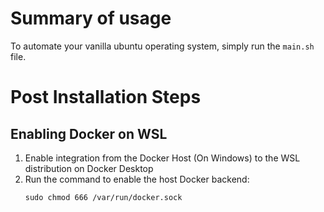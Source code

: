 # Summary of usage
To automate your vanilla ubuntu operating system, simply run the `main.sh` file.

# Post Installation Steps
## Enabling Docker on WSL
1. Enable integration from the Docker Host (On Windows) to the WSL distribution on Docker Desktop
2. Run the command to enable the host Docker backend:
   ```
   sudo chmod 666 /var/run/docker.sock
   ```
